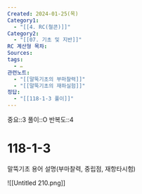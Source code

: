 ```yaml
---
Created: 2024-01-25(목)
Category1:
  - "[[4. RC(철콘)]]"
Category2:
  - "[[07. 기초 및 지반]]"
RC 계산형 목차: 
Sources: 
tags:
  - ✏️
관련노트:
  - "[[말뚝기초의 부마찰력]]"
  - "[[말뚝기초의 재하실험]]"
정답:
  - "[[118-1-3 풀이]]"
---
```

중요::3
풀이::O
반복도::4

#  118-1-3

말뚝기초 용어 설명(부마찰력, 중립점, 재항타시험)

![[Untitled 210.png]]